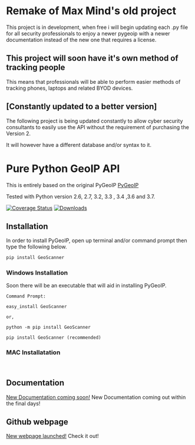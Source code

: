 
# Remake of Max Mind's old project

This project is in development, when free i will begin updating each .py file for all security professionals to enjoy a newer pygeoip with a newer documentation instead of the new one that requires a license.

## This project will soon have it's own method  of tracking people

This means that professionals will be able to perform easier methods of tracking phones, laptops and related BYOD  devices.

[Constantly updated to a better version]
------------------------------------------------------------------------------------------------------------------------------------------
The following project is being updated constantly to allow cyber security consultants to easily use the API without the requirement of purchasing the Version 2.

It will however have a different database and/or syntax to it.
# Pure Python GeoIP API

This is entirely based on the original PyGeoIP [PyGeoIP](https://github.com/appliedsec/pygeoip)

Tested with Python version 2.6, 2.7, 3.2, 3.3 , 3.4 ,3.6 and 3.7.

[![Coverage Status](https://coveralls.io/repos/appliedsec/pygeoip/badge.png)](https://github.com/pastaboy2131/GeoIP) 
[![Downloads](https://pypip.in/d/pygeoip/badge.png)](https://crate.io/packages/pygeoip)

## Installation

In order to install PyGeoIP, open up terminal and/or command prompt then type the following below.

```bash
pip install GeoScanner
```
### Windows Installation

Soon there will be an executable that will aid in installing PyGeoIP.
```
Command Prompt:

easy_install GeoScanner

or,

python -m pip install GeoScanner

pip install GeoScanner (recommended)
```

### MAC Installatation
```


```
## Documentation

[New Documentation coming soon!](http://pygeoip.readthedocs.org) New Documentation coming out  within the final days!

## Github webpage
[New webpage launched!](https://pastaboy2131.github.io/GeoScanner/) Check it out!
